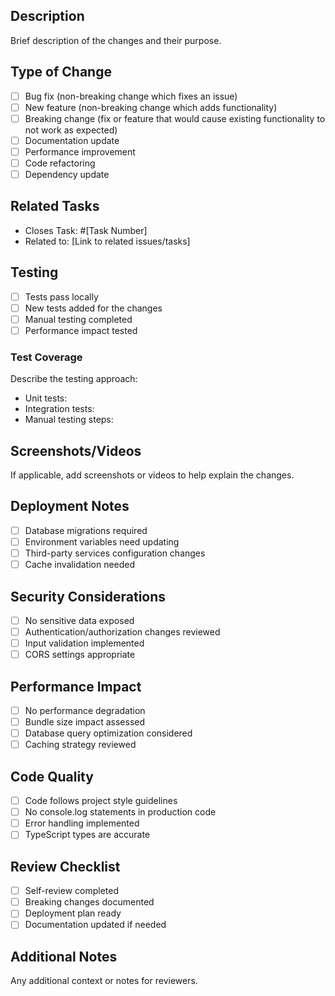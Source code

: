 ## Description

Brief description of the changes and their purpose.

## Type of Change

- [ ] Bug fix (non-breaking change which fixes an issue)
- [ ] New feature (non-breaking change which adds functionality)
- [ ] Breaking change (fix or feature that would cause existing functionality to not work as expected)
- [ ] Documentation update
- [ ] Performance improvement
- [ ] Code refactoring
- [ ] Dependency update

## Related Tasks

- Closes Task: #[Task Number]
- Related to: [Link to related issues/tasks]

## Testing

- [ ] Tests pass locally
- [ ] New tests added for the changes
- [ ] Manual testing completed
- [ ] Performance impact tested

### Test Coverage

Describe the testing approach:
- Unit tests: 
- Integration tests:
- Manual testing steps:

## Screenshots/Videos

If applicable, add screenshots or videos to help explain the changes.

## Deployment Notes

- [ ] Database migrations required
- [ ] Environment variables need updating
- [ ] Third-party services configuration changes
- [ ] Cache invalidation needed

## Security Considerations

- [ ] No sensitive data exposed
- [ ] Authentication/authorization changes reviewed
- [ ] Input validation implemented
- [ ] CORS settings appropriate

## Performance Impact

- [ ] No performance degradation
- [ ] Bundle size impact assessed
- [ ] Database query optimization considered
- [ ] Caching strategy reviewed

## Code Quality

- [ ] Code follows project style guidelines
- [ ] No console.log statements in production code
- [ ] Error handling implemented
- [ ] TypeScript types are accurate

## Review Checklist

- [ ] Self-review completed
- [ ] Breaking changes documented
- [ ] Deployment plan ready
- [ ] Documentation updated if needed

## Additional Notes

Any additional context or notes for reviewers. 